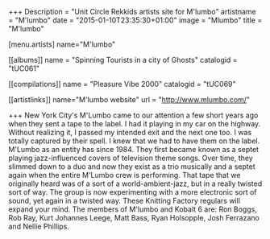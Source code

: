 +++
Description = "Unit Circle Rekkids artists site for M'lumbo"
artistname = "M'lumbo"
date = "2015-01-10T23:35:30+01:00"
image = "Mlumbo"
title = "M'lumbo"

[menu.artists]
	name="M'lumbo"

[[albums]]
	name = "Spinning Tourists in a city of Ghosts"
	catalogid = "tUC061"

[[compilations]]
	name = "Pleasure Vibe 2000"
	catalogid = "tUC069"

[[artistlinks]]
	name="M'lumbo website"
	url = "http://www.mlumbo.com/"
	
+++
New York City's M'Lumbo came to our attention a few short years ago when they sent a tape to the label. I had it playing in my car on the highway. Without realizing it, I passed my intended exit and the next one too. I was totally captured by their spell. I knew that we had to have them on the label. M'Lumbo as an entity has since 1984. They first became known as a septet playing jazz-influenced covers of television theme songs. Over time, they slimmed down to a duo and now they exist as a trio musically and a septet again when the entire M'Lumbo crew is performing. That tape that we originally heard was of a sort of a world-ambient-jazz, but in a really twisted sort of way. The group is now experimenting with a more electronic sort of sound, yet again in a twisted way. These Knitting Factory regulars will expand your mind. The members of M'lumbo and Kobalt 6 are: Ron Boggs, Rob Ray, Kurt Johannes Leege, Matt Bass, Ryan Holsopple, Josh Ferrazano and Nellie Phillips.